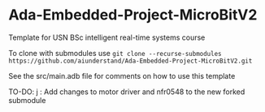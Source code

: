 # Ada-Embedded-Project-MicroBitV2
Template for USN BSc intelligent real-time systems course

To clone with submodules use `git clone --recurse-submodules https://github.com/aiunderstand/Ada-Embedded-Project-MicroBitV2.git`

See the src/main.adb file for comments on how to use this template


TO-DO:
j : Add changes to motor driver and nfr0548 to the new forked submodule
